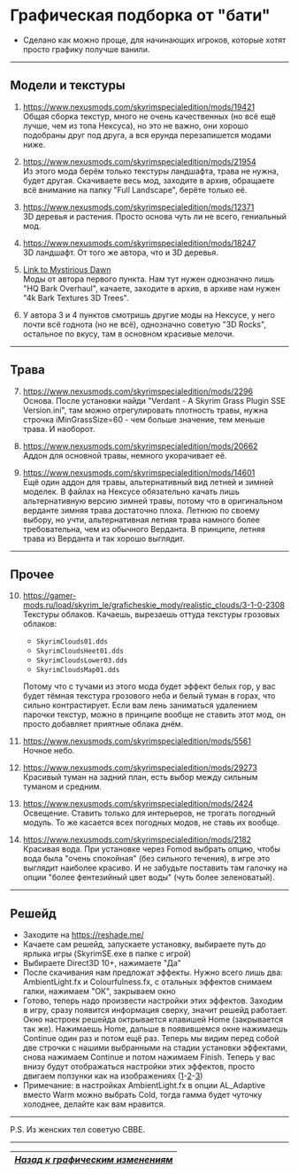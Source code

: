 # Графическая подборка от "бати"

+ Сделано как можно проще, для начинающих игроков, которые хотят просто графику получше ванили.

------

## Модели и текстуры

1) https://www.nexusmods.com/skyrimspecialedition/mods/19421  
Общая сборка текстур, много не очень качественных (но всё ещё лучше, чем из топа Нексуса), но это не важно, они хорошо подобраны друг под друга, а вся ерунда перезапишется модами ниже.

2) https://www.nexusmods.com/skyrimspecialedition/mods/21954  
Из этого мода берём только текстуры ландшафта, трава не нужна, будет другая. Скачиваете весь мод, заходите в архив, обращаете всё внимание на папку "Full Landscape", берёте только её.

3) https://www.nexusmods.com/skyrimspecialedition/mods/12371  
3D деревья и растения. Просто основа чуть ли не всего, гениальный мод.

4) https://www.nexusmods.com/skyrimspecialedition/mods/18247  
3D ландшафт. От того же автора, что и 3D деревья.

5) [Link to Mystirious Dawn](https://mega.nz/#F!P8B2DKDL!ThFYR7QP0Av-HW1l9AQYRQ)  
Моды от автора первого пункта. Нам тут нужен однозначно лишь "HQ Bark Overhaul", качаете, заходите в архив, в архиве нам нужен "4k Bark Textures 3D Trees".

6) У автора 3 и 4 пунктов смотришь другие моды на Нексусе, у него почти всё годнота (но не всё), однозначно советую "3D Rocks", остальное по вкусу, там в основном красивые мелочи.

------

## Трава

7) https://www.nexusmods.com/skyrimspecialedition/mods/2296  
Основа. После установки найди "Verdant - A Skyrim Grass Plugin SSE Version.ini", там можно отрегулировать плотность травы, нужна строчка iMinGrassSize=60 - чем больше значение, тем меньше трава. И наоборот.

8) https://www.nexusmods.com/skyrimspecialedition/mods/20662  
Аддон для основной травы, немного укорачивает её.

9) https://www.nexusmods.com/skyrimspecialedition/mods/14601  
Ещё один аддон для травы, альтернативный вид летней и зимней моделек. В файлах на Нексусе обязательно качать лишь альтернативную версию зимней травы, потому что в оригинальном верданте зимняя трава достаточно плоха. Летнюю по своему выбору, но учти, альтернативная летняя трава намного более требовательна, чем из обычного Верданта. В принципе, летняя трава из Верданта и так хорошо выглядит.

------

## Прочее

10) https://gamer-mods.ru/load/skyrim_le/graficheskie_mody/realistic_clouds/3-1-0-2308  
Текстуры облаков. Качаешь, вырезаешь оттуда текстуры грозовых облаков:

    + `SkyrimClouds01.dds`  
    + `SkyrimCloudsHeet01.dds`  
    + `SkyrimCloudsLower03.dds`  
    + `SkyrimCloudsMap01.dds`

    Потому что с тучами из этого мода будет эффект белых гор, у вас будет тёмная текстура грозового неба и белый туман в горах, что сильно контрастирует. Если вам лень заниматься удалением парочки текстур, можно в принципе вообще не ставить этот мод, он просто добавляет приятные облака днём.

11) https://www.nexusmods.com/skyrimspecialedition/mods/5561  
Ночное небо.

12) https://www.nexusmods.com/skyrimspecialedition/mods/29273  
Красивый туман на задний план, есть выбор между сильным туманом и средним.

13) https://www.nexusmods.com/skyrimspecialedition/mods/2424  
Освещение. Ставить только для интерьеров, не трогать погодный модуль. То же касается всех погодных модов, не ставь их вообще.

14) https://www.nexusmods.com/skyrimspecialedition/mods/2182  
Красивая вода. При установке через Fomod выбрать опцию, чтобы вода была "очень спокойная" (без сильного течения), в игре это выглядит наиболее красиво. И не забудьте поставить там галочку на опции "более фентезийный цвет воды" (чуть более зеленоватый).

------

## Решейд

+ Заходите на https://reshade.me/
+ Качаете сам решейд, запускаете установку, выбираете путь до ярлыка игры (SkyrimSE.exe в папке с игрой)
+ Выбираете Direct3D 10+, нажимаете "Да"
+ После скачивания нам предложат эффекты. Нужно всего лишь два: AmbientLight.fx и Colourfulness.fx, с отальных эффектов снимаем галки, нажимаем "ОК", закрываем окно
+ Готово, теперь надо произвести настройки этих эффектов. Заходим в игру, сразу появится информация сверху, значит решейд работает. Окно настроек решейда октрывается клавишей Home (закрывается так же). Нажимаешь Home, дальше в появившемся окне нажимаешь Continue один раз и потом ещё раз. Теперь мы видим перед собой две строчки с нашими выбранными на стадии установки эффектами, снова нажимаем Continue и потом нажимаем Finish. Теперь у вас внизу будут отображаться настройки этих эффектов, просто двигаем ползунки как на изображениях ([1](1.png)-[2](2.png)-[3](3.png))
+ Примечание: в настройках AmbientLight.fx в опции AL_Adaptive вместо Warm можно выбрать Cold, тогда гамма будет чуточку холоднее, делайте как вам нравится.

------

P.S. Из женских тел советую CBBE.

------

|[*Назад к графическим изменениям*](../../04_Anon_Collection/10_Графические_изменения.md)|
|:---:|
